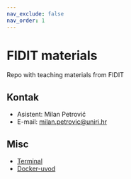 ```yaml
---
nav_exclude: false
nav_order: 1
---
```


# FIDIT materials

Repo with teaching materials from FIDIT


## Kontak

- Asistent: Milan Petrović
- E-mail: milan.petrovic@uniri.hr


## Misc

- [Terminal](./misc/linux)
- [Docker-uvod](./misc/docker)